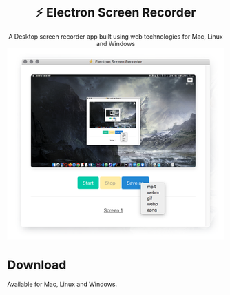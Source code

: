 <h1 align="center">⚡ Electron Screen Recorder</h1>

<p align="center">
  A Desktop screen recorder app built using web technologies for Mac, Linux and Windows
  <img src=".github/img/screenshot.png" alt="screenshot" />
</p>

# Download
Available for Mac, Linux and Windows.


